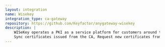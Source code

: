 ```yaml
---
layout: integration
name: Wisekey
integration_type: ca-gateway
repository: https://github.com/Keyfactor/anygateway-wisekey
description: |
    WISeKey operates a PKI as a service platform for customers around the globe.  The AnyGateway solution for Wisekey is designed to allow Keyfactor Command the ability to: 
    Sync certificates issued from the CA, Request new certificates from the CA and Revoke certificates directly from Keyfactor Command.
--- 
```

